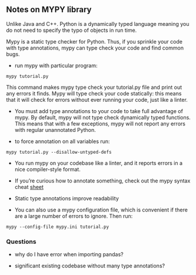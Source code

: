 ## Notes on MYPY library

Unlike Java and C++. Python is a dynamically typed language meaning you do not need to specify the typo of objects in run time. 

Mypy is a static type checker for Python. Thus, if you sprinkle your code with type annotations, mypy can type check your code and find common bugs. 

- run mypy with particular program: 
```
mypy tutorial.py
```
This command makes mypy type check your tutorial.py file and print out any errors it finds. Mypy will type check your code statically: this means that it will check for errors without ever running your code, just like a linter.

- You must add type annotations to your code to take full advantage of mypy. By default, mypy will not type check dynamically typed functions. This means that with a few exceptions, mypy will not report any errors with regular unannotated Python.

- to force annotation on all variables run: 
```
mypy tutorial.py --disallow-untyped-defs
```

- You run mypy on your codebase like a linter, and it reports errors in a nice compiler-style format.

- If you’re curious how to annotate something, check out the mypy syntax cheat [sheet](https://mypy.readthedocs.io/en/latest/cheat_sheet.html)

- Static type annotations improve readability

- You can also use a mypy configuration file, which is convenient if there are a large number of errors to ignore. Then run:
```
mypy --config-file mypy.ini tutorial.py
```
 
### Questions
- why do I have error when importing pandas?

- significant existing codebase without many type annotations?